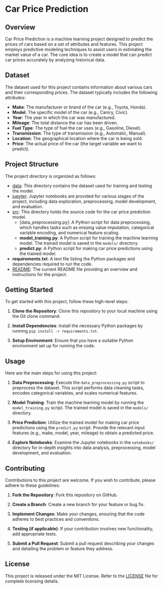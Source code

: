 # Car Price Prediction

## Overview

Car Price Prediction is a machine learning project designed to predict the prices of cars based on a set of attributes and features. This project employs predictive modeling techniques to assist users in estimating the market value of a car. The core idea is to create a model that can predict car prices accurately by analyzing historical data.

## Dataset

The dataset used for this project contains information about various cars and their corresponding prices. The dataset typically includes the following attributes:

- **Make**: The manufacturer or brand of the car (e.g., Toyota, Honda).
- **Model**: The specific model of the car (e.g., Camry, Civic).
- **Year**: The year in which the car was manufactured.
- **Mileage**: The total distance the car has been driven.
- **Fuel Type**: The type of fuel the car uses (e.g., Gasoline, Diesel).
- **Transmission**: The type of transmission (e.g., Automatic, Manual).
- **Location**: The geographical location where the car is being sold.
- **Price**: The actual price of the car (the target variable we want to predict).

## Project Structure

The project directory is organized as follows:

- [data](data): This directory contains the dataset used for training and testing the model.
- [jupyter](jupyter): Jupyter notebooks are provided for various stages of the project, including data exploration, preprocessing, model development, and evaluation.
- [src](src): This directory holds the source code for the car price prediction model.
  - [data_preprocessing.py]: A Python script for data preprocessing, which handles tasks such as missing value imputation, categorical variable encoding, and numerical feature scaling.
  - **model_training.py**: A Python script for training the machine learning model. The trained model is saved in the `models/` directory.
  - **predict.py**: A Python script for making car price predictions using the trained model.
- **requirements.txt**: A text file listing the Python packages and dependencies required to run the code.
- [README](README.md): The current README file providing an overview and instructions for the project.

## Getting Started

To get started with this project, follow these high-level steps:

1. **Clone the Repository**: Clone this repository to your local machine using the Git clone command.

2. **Install Dependencies**: Install the necessary Python packages by running `pip install -r requirements.txt`.

3. **Setup Environment**: Ensure that you have a suitable Python environment set up for running the code.

## Usage

Here are the main steps for using this project:

1. **Data Preprocessing**: Execute the `data_preprocessing.py` script to preprocess the dataset. This script performs data cleaning tasks, encodes categorical variables, and scales numerical features.

2. **Model Training**: Train the machine learning model by running the `model_training.py` script. The trained model is saved in the `models/` directory.

3. **Price Prediction**: Utilize the trained model for making car price predictions using the `predict.py` script. Provide the relevant input features (e.g., make, model, year, mileage) to obtain a predicted price.

4. **Explore Notebooks**: Examine the Jupyter notebooks in the `notebooks/` directory for in-depth insights into data analysis, preprocessing, model development, and evaluation.

## Contributing

Contributions to this project are welcome. If you wish to contribute, please adhere to these guidelines:

1. **Fork the Repository**: Fork this repository on GitHub.

2. **Create a Branch**: Create a new branch for your feature or bug fix.

3. **Implement Changes**: Make your changes, ensuring that the code adheres to best practices and conventions.

4. **Testing (if applicable)**: If your contribution involves new functionality, add appropriate tests.

5. **Submit a Pull Request**: Submit a pull request describing your changes and detailing the problem or feature they address.

## License

This project is released under the MIT License. Refer to the [LICENSE](LICENSE) file for complete licensing details.
